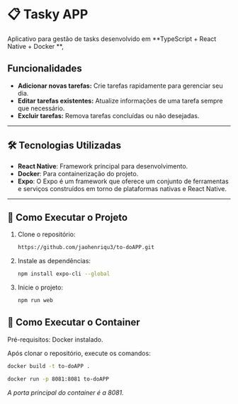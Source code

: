 # 📋 Tasky APP   

Aplicativo para gestão de tasks desenvolvido em **TypeScript + React Native + Docker **,

## **Funcionalidades**

- **Adicionar novas tarefas:** Crie tarefas rapidamente para gerenciar seu dia.
- **Editar tarefas existentes:** Atualize informações de uma tarefa sempre que necessário.
- **Excluir tarefas:** Remova tarefas concluídas ou não desejadas.

---

## 🛠 **Tecnologias Utilizadas**

- **React Native**: Framework principal para desenvolvimento.
- **Docker**: Para containerização do projeto.
- **Expo**: O Expo é um framework que oferece um conjunto de ferramentas e serviços construídos em torno de plataformas nativas e React Native.

---

## 🚀 **Como Executar o Projeto**

1. Clone o repositório:
   ```bash
   https://github.com/jaohenriqu3/to-doAPP.git
   ```

2. Instale as dependências:
   ```bash
   npm install expo-cli --global
   ```

3. Inicie o projeto:
   ```bash
   npm run web
   ```
   
## 🐳 **Como Executar o Container**

Pré-requisitos: Docker instalado.

Após clonar o repositório, execute os comandos:
```bash
docker build -t to-doAPP .
   ```

```bash
docker run -p 8081:8081 to-doAPP
   ```

*A porta principal do container é a 8081.*
